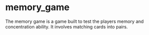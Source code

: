 # memory_game
The memory game is a game built to test the players memory and concentration ability. It involves matching cards into pairs.
